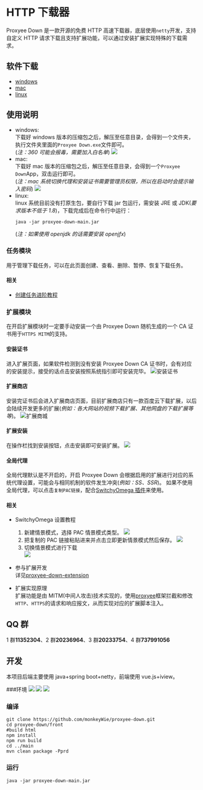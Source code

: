 # HTTP 下载器

Proxyee Down 是一款开源的免费 HTTP 高速下载器，底层使用`netty`开发，支持自定义 HTTP 请求下载且支持扩展功能，可以通过安装扩展实现特殊的下载需求。

## 软件下载

- [windows](http://api.pdown.org/download/release?os=windows)
- [mac](http://api.pdown.org/download/release?os=mac)
- [linux](https://github.com/proxyee-down-org/proxyee-down/releases)

## 使用说明

- windows:  
  下载好 windows 版本的压缩包之后，解压至任意目录，会得到一个文件夹，执行文件夹里面的`Proxyee Down.exe`文件即可。  
  (_注：360 可能会报毒，需要加入白名单_)
  ![](https://monkeywie.github.io/2018/09/05/proxyee-down-3-0-guide/2018-09-05-13-49-38.png)
- mac:  
  下载好 mac 版本的压缩包之后，解压至任意目录，会得到一个`Proxyee Down`App，双击运行即可。  
  (_注：mac 系统切换代理和安装证书需要管理员权限，所以在启动时会提示输入密码_)
  ![](https://monkeywie.github.io/2018/09/05/proxyee-down-3-0-guide/2018-09-05-13-51-38.png)
- linux:  
  linux 系统目前没有打原生包，要自行下载 jar 包运行，需安装 JRE 或 JDK(_要求版本不低于 1.8_)，下载完成后在命令行中运行：
  ```
  java -jar proxyee-down-main.jar
  ```
  (_注：如果使用 openjdk 的话需要安装 openjfx_)

### 任务模块

用于管理下载任务，可以在此页面创建、查看、删除、暂停、恢复下载任务。

#### 相关

- [创建任务进阶教程](https://github.com/proxyee-down-org/proxyee-down/blob/v2.5/.guide/common/create/read.md)

### 扩展模块

在开启扩展模块时一定要手动安装一个由 Proxyee Down 随机生成的一个 CA 证书用于`HTTPS MITM`的支持。

#### 安装证书

进入扩展页面，如果软件检测到没有安装 Proxyee Down CA 证书时，会有对应的安装提示，接受的话点击安装按照系统指引即可安装完毕。
![安装证书](https://monkeywie.github.io/2018/09/05/proxyee-down-3-0-guide/2018-09-05-14-08-36.png)

#### 扩展商店

安装完证书后会进入扩展商店页面，目前扩展商店只有一款百度云下载扩展，以后会陆续开发更多的扩展(_例如：各大网站的视频下载扩展、其他网盘的下载扩展等等_)。
![扩展商城](https://monkeywie.github.io/2018/09/05/proxyee-down-3-0-guide/2018-09-05-14-12-21.png)

#### 扩展安装

在操作栏找到安装按钮，点击安装即可安装扩展。
![](https://monkeywie.github.io/2018/09/05/proxyee-down-3-0-guide/2018-09-05-14-26-44.png)

#### 全局代理

全局代理默认是不开启的，开启 Proxyee Down 会根据启用的扩展进行对应的系统代理设置，可能会与相同机制的软件发生冲突(_例如：SS、SSR_)。
如果不使用全局代理，可以点击`复制PAC链接`，配合[SwitchyOmega 插件](https://www.switchyomega.com/)来使用。

#### 相关

- SwitchyOmega 设置教程

  1. 新建情景模式，选择 PAC 情景模式类型。
     ![](https://monkeywie.github.io/2018/09/05/proxyee-down-3-0-guide/2018-09-05-14-25-34.png)
  2. 把复制的 PAC 链接粘贴进来并点击立即更新情景模式然后保存。
     ![](https://monkeywie.github.io/2018/09/05/proxyee-down-3-0-guide/2018-09-05-14-30-30.png)
  3. 切换情景模式进行下载  
     ![](https://monkeywie.github.io/2018/09/05/proxyee-down-3-0-guide/2018-09-05-14-32-00.png)

- 参与扩展开发  
  详见[proxyee-down-extension](https://github.com/proxyee-down-org/proxyee-down-extension)

- 扩展实现原理  
  扩展功能是由 MITM(中间人攻击)技术实现的，使用[proxyee](https://github.com/monkeyWie/proxyee)框架拦截和修改`HTTP`、`HTTPS`的请求和响应报文，从而实现对应的扩展脚本注入。

## QQ 群

1 群**11352304**、2 群**20236964**、3 群**20233754**、4 群**737991056**

## 开发

本项目后端主要使用 java+spring boot+netty，前端使用 vue.js+iview。

###环境
![](https://img.shields.io/badge/JAVA-1.8%2B-brightgreen.svg) ![](https://img.shields.io/badge/maven-3.0%2B-brightgreen.svg) ![](https://img.shields.io/badge/node.js-8.0%2B-brightgreen.svg)

### 编译

```
git clone https://github.com/monkeyWie/proxyee-down.git
cd proxyee-down/front
#build html
npm install
npm run build
cd ../main
mvn clean package -Pprd
```

### 运行
```
java -jar proxyee-down-main.jar
```

